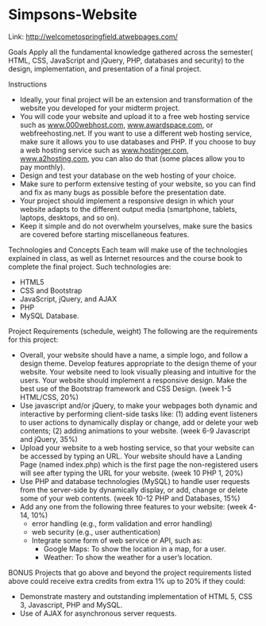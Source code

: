 # Simpsons-Website

Link: http://welcometospringfield.atwebpages.com/

Goals
Apply all the fundamental knowledge gathered across the semester( HTML, CSS, JavaScript and jQuery, PHP, databases and security) to the design, implementation, and presentation of a final project.

Instructions
- Ideally, your final project will be an extension and transformation of the website you developed for your midterm project.
- You will code your website and upload it to a free web hosting service such as www.000webhost.com, www.awardspace.com, or webfreehosting.net. If you want to use a different web hosting service, make sure it allows you to use databases and PHP. If you choose to buy a web hosting service such as  www.hostinger.com, www.a2hosting.com, you can also do that (some places allow you to pay monthly).
- Design and test your database on the web hosting of your choice. 
- Make sure to perform extensive testing of your website, so you can find and fix as many bugs as possible before the presentation date.
- Your project should implement a responsive design in which your website adapts to the different output media (smartphone, tablets, laptops, desktops, and so on).
- Keep it simple and do not overwhelm yourselves, make sure the basics are covered before starting miscellaneous features.

Technologies and Concepts
Each team will make use of the technologies explained in class, as well as Internet resources and the course book to complete the final project. Such technologies are:
- HTML5
- CSS and Bootstrap
- JavaScript, jQuery, and AJAX
- PHP
- MySQL Database.

Project Requirements (schedule, weight)
The following are the requirements for this project:
- Overall, your website should have a name, a simple logo, and follow a design theme. Develop features appropriate to the design theme of your website. Your website need to look visually pleasing and intuitive for the users. Your website should implement a responsive design. Make the best use of the Bootstrap framework and CSS Design. (week 1-5 HTML/CSS, 20%)
- Use javascript and/or jQuery, to make your webpages both dynamic and interactive by performing client-side tasks like: (1) adding event listeners to user actions to dynamically display or change, add or delete your web contents; (2) adding animations to your website. (week 6-9 Javascript and jQuery, 35%)
- Upload your website to a web hosting service, so that your website can be accessed by typing an URL. Your website should have a Landing Page (named index.php) which is the first page the non-registered users will see after typing the URL for your website. (week 10 PHP 1, 20%)
- Use PHP and database technologies (MySQL) to handle user requests from the server-side by dynamically display, or add, change or delete some of your web contents. (week 10-12 PHP and Databases, 15%) 
- Add any one from the following three features to your website: (week 4-14, 10%) 
  - error handling (e.g., form validation and error handling)
  - web security (e.g., user authentication)
  - Integrate some form of web service or API, such as: 
    - Google Maps: To show the location in a map, for a user.
    - Weather: To show the weather for a user’s location.

BONUS Projects that go above and beyond the project requirements listed above could receive extra credits from extra 1% up to 20% if they could:
- Demonstrate mastery and outstanding implementation of HTML 5,  CSS 3, Javascript, PHP and MySQL.
- Use of AJAX for asynchronous server requests.
